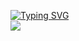 [![Typing SVG](https://readme-typing-svg.demolab.com?font=Fira+Code&pause=1000&color=15523B&width=435&lines=heyyy+this+is+JIAYAN+YANG)](https://git.io/typing-svg)  
![](https://komarev.com/ghpvc/?username=yjyyyyyyy&color=ff69b4)
